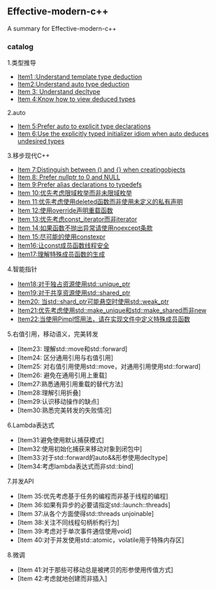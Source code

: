 ## Effective-modern-c++

A summary for Effective-modern-c++

### catalog

1.类型推导
* [Item1 :Understand template type deduction](./include/item1/ReadMe.md)
* [Item2:Understand auto type deduction](./include/item2/ReadMe.md)
* [Item 3: Understand decltype](./include/item3/ReadMe.md)
* [Item 4:Know how to view deduced types](./include/item4/ReadMe.md)

2.auto
* [Item 5:Prefer auto to explicit type declarations](./include/item5/ReadMe.md)
* [Item 6:Use the explicitly typed initializer idiom when auto deduces undesired types](./include/item6/ReadMe.md)

3.移步现代C++
* [Item 7:Distinguish between () and {} when creatingobjects](./include/item7/ReadMe.md)
* [Item 8: Prefer nullptr to 0 and NULL](./include/item8/ReadMe.md)
* [Item 9:Prefer alias declarations to typedefs](./include/item9/ReadMe.md)
* [Item 10:优先考虑限域枚举而⾮未限域枚举](./include/item10/ReadMe.md)
* [Item 11:优先考虑使⽤deleted函数而⾮使⽤未定义的私有声明](./include/item11/ReadMe.md)
* [Item 12:使⽤override声明重载函数](./include/item12/ReadMe.md)
* [Item 13:优先考虑const_iterator而⾮iterator](./include/item13/ReadMe.md)
* [Item 14:如果函数不抛出异常请使⽤noexcept条款](./include/item14/ReadMe.md)
* [Item 15:尽可能的使⽤constexpr](./include/item15/ReadMe.md)
* [Item16:让const成员函数线程安全](./include/item16/ReadMe.md)
* [Item17:理解特殊成员函数的⽣成](./include/item17/ReadMe.md)

4.智能指针

* [Item18:对于独占资源使⽤std::unique_ptr](./include/item18/ReadMe.md)
* [Item19:对于共享资源使⽤std::shared_ptr](./include/item19/ReadMe.md)
* [Item20: 当std::shard_ptr可能悬空时使⽤std::weak_ptr](./include/item20/ReadMe.md)
* [Item21:优先考虑使⽤std::make_unique和std::make_shared而⾮new](./include/item21/ReadMe.md)
* [Item22:当使⽤Pimpl惯⽤法，请在实现⽂件中定义特殊成员函数](./include/item22/ReadMe.md)

5.右值引用，移动语义，完美转发

* [Item23: 理解std::move和std::forward]
* [Item24: 区分通⽤引⽤与右值引⽤]
* [Item25: 对右值引⽤使⽤std::move，对通⽤引⽤使⽤std::forward]
* [Item26: 避免在通⽤引⽤上重载]
* [Item27:熟悉通⽤引⽤重载的替代⽅法]
* [Item28:理解引⽤折叠]
* [Item29:认识移动操作的缺点]
* [Item30:熟悉完美转发的失败情况]

6.Lambda表达式
* [Item31:避免使⽤默认捕获模式]
* [Item32:使⽤初始化捕获来移动对象到闭包中]
* [Item33:对于std::forward的auto&&形参使⽤decltype]
* [Item34:考虑lambda表达式而⾮std::bind]

7.并发API
* [Item 35:优先考虑基于任务的编程而⾮基于线程的编程]
* [Item 36:如果有异步的必要请指定std::launch::threads]
* [Item 37:从各个⽅⾯使得std::threads unjoinable]
* [Item 38:关注不同线程句柄析构⾏为]
* [Item 39:考虑对于单次事件通信使⽤void]
* [Item 40:对于并发使⽤std::atomic，volatile⽤于特殊内存区]

8.微调

* [Item 41:对于那些可移动总是被拷⻉的形参使⽤传值⽅式]
* [Item 42:考虑就地创建而⾮插⼊]

